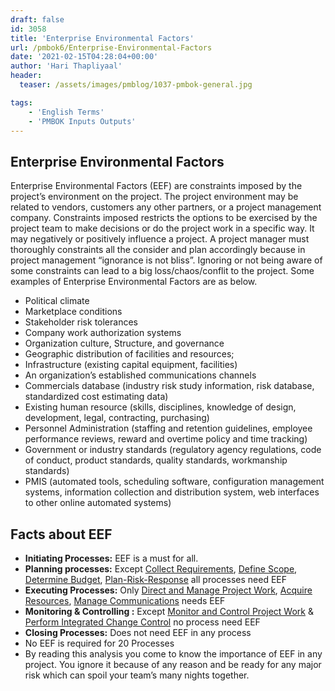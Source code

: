 ```yaml
---
draft: false
id: 3058    
title: 'Enterprise Environmental Factors'
url: /pmbok6/Enterprise-Environmental-Factors
date: '2021-02-15T04:28:04+00:00'
author: 'Hari Thapliyaal'
header:
  teaser: /assets/images/pmblog/1037-pmbok-general.jpg

tags:
    - 'English Terms'
    - 'PMBOK Inputs Outputs'
---
```


## Enterprise Environmental Factors

Enterprise Environmental Factors (EEF) are constraints imposed by the project’s environment on the project. The project environment may be related to vendors, customers any other partners, or a project management company. Constraints imposed restricts the options to be exercised by the project team to make decisions or do the project work in a specific way. It may negatively or positively influence a project. A project manager must thoroughly constraints all the consider and plan accordingly because in project management “ignorance is not bliss”. Ignoring or not being aware of some constraints can lead to a big loss/chaos/conflit to the project. Some examples of Enterprise Environmental Factors are as below.

- Political climate
- Marketplace conditions
- Stakeholder risk tolerances
- Company work authorization systems
- Organization culture, Structure, and governance
- Geographic distribution of facilities and resources;
- Infrastructure (existing capital equipment, facilities)
- An organization’s established communications channels
- Commercials database (industry risk study information, risk database, standardized cost estimating data)
- Existing human resource (skills, disciplines, knowledge of design, development, legal, contracting, purchasing)
- Personnel Administration (staffing and retention guidelines, employee performance reviews, reward and overtime policy and time tracking)
- Government or industry standards (regulatory agency regulations, code of conduct, product standards, quality standards, workmanship standards)
- PMIS (automated tools, scheduling software, configuration management systems, information collection and distribution system, web interfaces to other online automated systems)

## Facts about EEF

- **Initiating Processes:** EEF is a must for all.
- **Planning processes:** Except [Collect Requirements](/pmbok6/Collect-Requirements), [Define Scope](/pmbok6/Define-Scope), [Determine Budget](/pmbok6/Determine-Budget), [Plan-Risk-Response](/pmbok6/plan-risk-response) all processes need EEF
- **Executing Processes:** Only [Direct and Manage Project Work](/pmbok6/Direct-and-Manage-Project-Work), [Acquire Resources](/pmbok6/Acquire-Resources), [Manage Communications](/pmbok6/Manage-Communications) needs EEF
- **Monitoring &amp; Controlling :** Except [Monitor and Control Project Work](/pmbok6/Monitor-and-Control-Project-Work) & [Perform Integrated Change Control](/pmbok6/Perform-Integrated-Change-Control) no process need EEF
- **Closing Processes:** Does not need EEF in any process
- No EEF is required for 20 Processes
- By reading this analysis you come to know the importance of EEF in any project. You ignore it because of any reason and be ready for any major risk which can spoil your team’s many nights together.